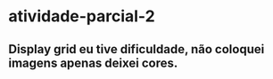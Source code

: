 # atividade-parcial-2

## Display grid eu tive dificuldade, não coloquei imagens apenas deixei cores.
